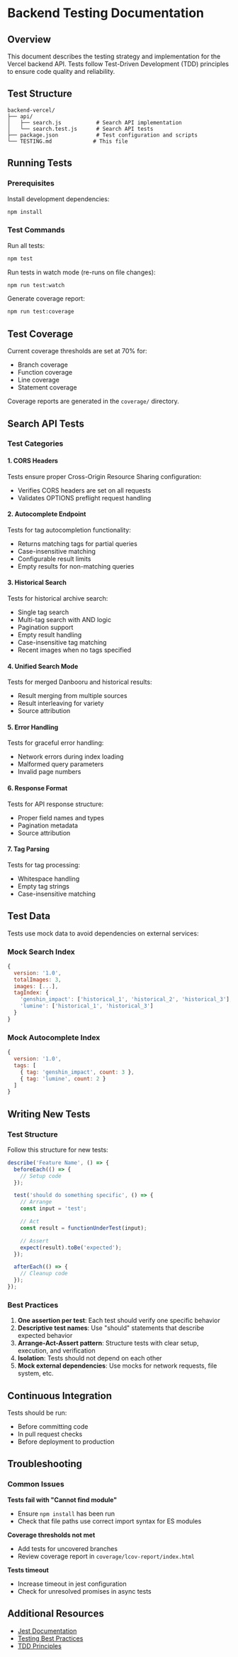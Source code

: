 # Backend Testing Documentation

## Overview

This document describes the testing strategy and implementation for the Vercel backend API. Tests follow Test-Driven Development (TDD) principles to ensure code quality and reliability.

## Test Structure

```
backend-vercel/
├── api/
│   ├── search.js           # Search API implementation
│   └── search.test.js      # Search API tests
├── package.json            # Test configuration and scripts
└── TESTING.md             # This file
```

## Running Tests

### Prerequisites

Install development dependencies:

```bash
npm install
```

### Test Commands

Run all tests:
```bash
npm test
```

Run tests in watch mode (re-runs on file changes):
```bash
npm run test:watch
```

Generate coverage report:
```bash
npm run test:coverage
```

## Test Coverage

Current coverage thresholds are set at 70% for:
- Branch coverage
- Function coverage
- Line coverage
- Statement coverage

Coverage reports are generated in the `coverage/` directory.

## Search API Tests

### Test Categories

#### 1. CORS Headers
Tests ensure proper Cross-Origin Resource Sharing configuration:
- Verifies CORS headers are set on all requests
- Validates OPTIONS preflight request handling

#### 2. Autocomplete Endpoint
Tests for tag autocompletion functionality:
- Returns matching tags for partial queries
- Case-insensitive matching
- Configurable result limits
- Empty results for non-matching queries

#### 3. Historical Search
Tests for historical archive search:
- Single tag search
- Multi-tag search with AND logic
- Pagination support
- Empty result handling
- Case-insensitive tag matching
- Recent images when no tags specified

#### 4. Unified Search Mode
Tests for merged Danbooru and historical results:
- Result merging from multiple sources
- Result interleaving for variety
- Source attribution

#### 5. Error Handling
Tests for graceful error handling:
- Network errors during index loading
- Malformed query parameters
- Invalid page numbers

#### 6. Response Format
Tests for API response structure:
- Proper field names and types
- Pagination metadata
- Source attribution

#### 7. Tag Parsing
Tests for tag processing:
- Whitespace handling
- Empty tag strings
- Case-insensitive matching

## Test Data

Tests use mock data to avoid dependencies on external services:

### Mock Search Index
```javascript
{
  version: '1.0',
  totalImages: 3,
  images: [...],
  tagIndex: {
    'genshin_impact': ['historical_1', 'historical_2', 'historical_3'],
    'lumine': ['historical_1', 'historical_3']
  }
}
```

### Mock Autocomplete Index
```javascript
{
  version: '1.0',
  tags: [
    { tag: 'genshin_impact', count: 3 },
    { tag: 'lumine', count: 2 }
  ]
}
```

## Writing New Tests

### Test Structure

Follow this structure for new tests:

```javascript
describe('Feature Name', () => {
  beforeEach(() => {
    // Setup code
  });

  test('should do something specific', () => {
    // Arrange
    const input = 'test';

    // Act
    const result = functionUnderTest(input);

    // Assert
    expect(result).toBe('expected');
  });

  afterEach(() => {
    // Cleanup code
  });
});
```

### Best Practices

1. **One assertion per test**: Each test should verify one specific behavior
2. **Descriptive test names**: Use "should" statements that describe expected behavior
3. **Arrange-Act-Assert pattern**: Structure tests with clear setup, execution, and verification
4. **Isolation**: Tests should not depend on each other
5. **Mock external dependencies**: Use mocks for network requests, file system, etc.

## Continuous Integration

Tests should be run:
- Before committing code
- In pull request checks
- Before deployment to production

## Troubleshooting

### Common Issues

**Tests fail with "Cannot find module"**
- Ensure `npm install` has been run
- Check that file paths use correct import syntax for ES modules

**Coverage thresholds not met**
- Add tests for uncovered branches
- Review coverage report in `coverage/lcov-report/index.html`

**Tests timeout**
- Increase timeout in jest configuration
- Check for unresolved promises in async tests

## Additional Resources

- [Jest Documentation](https://jestjs.io/docs/getting-started)
- [Testing Best Practices](https://kentcdodds.com/blog/common-mistakes-with-react-testing-library)
- [TDD Principles](https://martinfowler.com/bliki/TestDrivenDevelopment.html)
